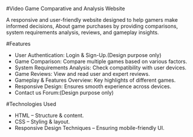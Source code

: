#Video Game Comparative and Analysis Website

A responsive and user-friendly website designed to help gamers make informed decisions,
About game purchases by providing comparisons,
system requirements analysis, reviews, and gameplay insights.

 #Features
 
- User Authentication: Login & Sign-Up.(Design purpose only)
- Game Comparison: Compare multiple games based on various factors.
- System Requirements Analysis: Check compatibility with user devices.
- Game Reviews: View and read user and expert reviews.
- Gameplay & Features Overview: Key highlights of different games.
- Responsive Design: Ensures smooth experience across devices.
- Contact us Forum:(Design purpose only)
 
 #Technologies Used
- HTML – Structure & content.
- CSS – Styling & layout.
- Responsive Design Techniques – Ensuring mobile-friendly UI.
